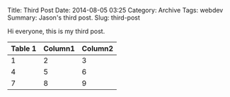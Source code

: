 Title: Third Post
Date: 2014-08-05 03:25
Category: Archive
Tags: webdev
Summary: Jason's third post.
Slug: third-post

Hi everyone, this is my third post.

Table 1|Column1|Column2
---|---|---
1|2|3
4|5|6
7|8|9